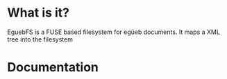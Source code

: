 What is it?
===========
EguebFS is a FUSE based filesystem for egüeb documents. It maps a XML tree into the filesystem

Documentation
=============


